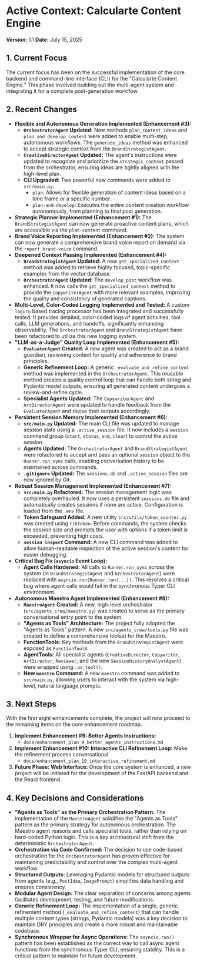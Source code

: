 # Active Context: Calcularte Content Engine

**Version:** 1.1
**Date:** July 15, 2025

## 1. Current Focus

The current focus has been on the successful implementation of the core backend and command-line interface (CLI) for the "Calcularte Content Engine." This phase involved building out the multi-agent system and integrating it for a complete post-generation workflow.

## 2. Recent Changes

*   **Flexible and Autonomous Generation Implemented (Enhancement #3):**
    *   **`OrchestratorAgent` Updated:** New methods `plan_content_ideas` and `plan_and_develop_content` were added to enable multi-step, autonomous workflows. The `generate_ideas` method was enhanced to accept strategic context from the `BrandStrategistAgent`.
    *   **`CreativeDirectorAgent` Updated:** The agent's instructions were updated to recognize and prioritize the `strategic_context` passed from the orchestrator, ensuring ideas are tightly aligned with the high-level plan.
    *   **CLI Upgraded:** Two powerful new commands were added to `src/main.py`:
        *   `plan`: Allows for flexible generation of content ideas based on a time frame or a specific number.
        *   `plan-and-develop`: Executes the entire content creation workflow autonomously, from planning to final post generation.
*   **Strategic Planner Implemented (Enhancement #1):** The `BrandStrategistAgent` can now generate proactive content plans, which are accessible via the `plan-content` command.
*   **Brand Voice Reporting Implemented (Enhancement #2):** The system can now generate a comprehensive brand voice report on demand via the `report brand-voice` command.
*   **Deepened Context Passing Implemented (Enhancement #4):**
    *   **`BrandStrategistAgent` Updated:** A new `get_specialized_context` method was added to retrieve highly focused, topic-specific examples from the vector database.
    *   **`OrchestratorAgent` Updated:** The `develop_post` workflow was enhanced. It now calls the `get_specialized_context` method to provide the `CopywriterAgent` with more relevant examples, improving the quality and consistency of generated captions.
*   **Multi-Level, Color-Coded Logging Implemented and Tested:** A custom `loguru` based tracing processor has been integrated and successfully tested. It provides detailed, color-coded logs of agent activities, tool calls, LLM generations, and handoffs, significantly enhancing observability. The `OrchestratorAgent` and `BrandStrategistAgent` have been refactored to utilize this new logging system.
*   **"LLM-as-a-Judge" Quality Loop Implemented (Enhancement #5):**
    *   **`EvaluatorAgent` Created:** A new agent was created to act as a brand guardian, reviewing content for quality and adherence to brand principles.
    *   **Generic Refinement Loop:** A generic `_evaluate_and_refine_content` method was implemented in the `OrchestratorAgent`. This reusable method creates a quality control loop that can handle both string and Pydantic model outputs, ensuring all generated content undergoes a review-and-refine cycle.
    *   **Specialist Agents Updated:** The `CopywriterAgent` and `ArtDirectorAgent` were updated to handle feedback from the `EvaluatorAgent` and revise their outputs accordingly.
*   **Persistent Session Memory Implemented (Enhancement #6):**
    *   **`src/main.py` Updated:** The main CLI file was updated to manage session state using a `.active_session` file. It now includes a `session` command group (`start`, `status`, `end`, `clear`) to control the active session.
    *   **Agents Updated:** The `OrchestratorAgent` and `BrandStrategistAgent` were refactored to accept and pass an optional `session` object to the `Runner.run_sync` calls, enabling conversation history to be maintained across commands.
    *   **`.gitignore` Updated:** The `sessions.db` and `.active_session` files are now ignored by Git.
*   **Robust Session Management Implemented (Enhancement #7):**
    *   **`src/main.py` Refactored:** The session management logic was completely overhauled. It now uses a persistent `sessions.db` file and automatically creates sessions if none are active. Configuration is loaded from the `.env` file.
    *   **Token Safeguard Added:** A new utility `src/utils/token_counter.py` was created using `tiktoken`. Before commands, the system checks the session size and prompts the user with options if a token limit is exceeded, preventing high costs.
    *   **`session inspect` Command:** A new CLI command was added to allow human-readable inspection of the active session's content for easier debugging.
*   **Critical Bug Fix (`asyncio` Event Loop):**
    *   **Agent Calls Hardened:** All calls to `Runner.run_sync` across the system (in `BrandStrategistAgent` and `OrchestratorAgent`) were replaced with `asyncio.run(Runner.run(...))`. This resolves a critical bug where agent calls would fail in the synchronous Typer CLI environment.
*   **Autonomous Maestro Agent Implemented (Enhancement #8):**
    *   **`MaestroAgent` Created:** A new, high-level orchestrator (`src/agents_crew/maestro.py`) was created to serve as the primary conversational entry point to the system.
    *   **"Agents as Tools" Architecture:** The project fully adopted the "Agents as Tools" pattern. A new `src/agents_crew/tools.py` file was created to define a comprehensive toolset for the Maestro.
    *   **FunctionTools:** Key methods from the `BrandStrategistAgent` were exposed as `FunctionTool`s.
    *   **AgentTools:** All specialist agents (`CreativeDirector`, `Copywriter`, `ArtDirector`, `Reviewer`, and the new `SessionHistoryAnalystAgent`) were wrapped using `.as_tool()`.
    *   **New `maestro` Command:** A new `maestro` command was added to `src/main.py`, allowing users to interact with the system via high-level, natural language prompts.

## 3. Next Steps

With the first eight enhancements complete, the project will now proceed to the remaining items on the core enhancement roadmap.

1.  **Implement Enhancement #9: Better Agents Instructions:**
    *   `docs/enhancement_plan_9_better_agents_instructions.md`
2.  **Implement Enhancement #10: Interactive CLI Refinement Loop:** Make the refinement process conversational.
    *   `docs/enhancement_plan_10_interactive_refinement.md`
3.  **Future Phase: Web Interface:** Once the core system is enhanced, a new project will be initiated for the development of the FastAPI backend and the React frontend.

## 4. Key Decisions and Considerations

*   **"Agents as Tools" as the Primary Orchestration Pattern:** The implementation of the `MaestroAgent` solidifies the "Agents as Tools" pattern as the primary strategy for autonomous orchestration. The Maestro agent reasons and calls specialist tools, rather than relying on hard-coded Python logic. This is a key architectural shift from the deterministic `OrchestratorAgent`.
*   **Orchestration via Code Confirmed:** The decision to use code-based orchestration for the `OrchestratorAgent` has proven effective for maintaining predictability and control over the complex multi-agent workflow.
*   **Structured Outputs:** Leveraging Pydantic models for structured outputs from agents (e.g., `PostIdea`, `ImagePrompt`) simplifies data handling and ensures consistency.
*   **Modular Agent Design:** The clear separation of concerns among agents facilitates development, testing, and future modifications.
*   **Generic Refinement Loop:** The implementation of a single, generic refinement method (`_evaluate_and_refine_content`) that can handle multiple content types (strings, Pydantic models) was a key decision to maintain DRY principles and create a more robust and maintainable codebase.
*   **Synchronous Wrapper for Async Operations:** The `asyncio.run()` pattern has been established as the correct way to call async agent functions from the synchronous Typer CLI, ensuring stability. This is a critical pattern to maintain for future development.

